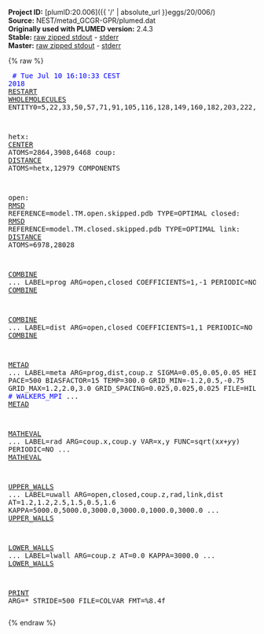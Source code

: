 **Project ID:** [plumID:20.006]({{ '/' | absolute_url }}eggs/20/006/)  
**Source:** NEST/metad_GCGR-GPR/plumed.dat  
**Originally used with PLUMED version:** 2.4.3  
**Stable:** [raw zipped stdout](plumed.dat.plumed.stdout.txt.zip) - [stderr](plumed.dat.plumed.stderr)  
**Master:** [raw zipped stdout](plumed.dat.plumed_master.stdout.txt.zip) - [stderr](plumed.dat.plumed_master.stderr)  

{% raw %}<pre>
<span style="color:blue"># Tue Jul 10 16:10:33 CEST 2018</span>
<a href="https://plumed.github.io/doc-master/user-doc/html/_r_e_s_t_a_r_t.html">RESTART</a>
<a href="https://plumed.github.io/doc-master/user-doc/html/_w_h_o_l_e_m_o_l_e_c_u_l_e_s.html">WHOLEMOLECULES</a> ENTITY0=5,22,33,50,57,71,91,105,116,128,149,160,182,203,222,234,245,269,293,303,320,332,352,368,385,409,428,445,459,476,493,509,526,538,558,577,597,612,634,658,680,699,720,727,739,756,766,784,802,816,835,846,865,892,906,920,926,940,955,974,990,1000,1014,1038,1052,1072,1084,1106,1127,1138,1148,1180,1186,1198,1220,1226,1236,1250,1264,1278,1288,1302,1321,1332,1350,1356,1380,1401,1428,1434,1458,1476,1494,1516,1532,1549,1567,1591,1611,1627,1647,1669,1693,1703,1718,1724,1736,1743,1760,1784,1800,1824,1839,1845,1869,1876,1901,1907,1931,1955,1967,1977,1988,2005,2015,2032,2049,2061,2068,2083,2098,2117,2132,2148,2165,2187,2202,2218,2228,2250,2267,2288,2299,2310,2330,2347,2363,2380,2401,2415,2431,2438,2459,2470,2489,2500,2519,2526,2536,2555,2574,2593,2603,2622,2632,2651,2670,2677,2684,2703,2714,2736,2755,2772,2783,2797,2821,2835,2845,2864,2881,2891,2905,2924,2944,2954,2965,2985,3001,3020,3042,3052,3063,3074,3090,3109,3125,3144,3156,3163,3182,3201,3225,3239,3263,3284,3295,3312,3334,3353,3360,3372,3384,3403,3414,3430,3441,3455,3479,3498,3509,3521,3528,3538,3554,3564,3571,3581,3605,3621,3631,3641,3657,3677,3694,3711,3732,3739,3758,3774,3784,3798,3819,3830,3854,3873,3892,3908,3923,3930,3949,3970,3989,4006,4020,4039,4058,4065,4084,4094,4108,4135,4141,4156,4180,4191,4211,4231,4242,4261,4282,4301,4308,4327,4334,4358,4365,4383,4389,4406,4425,4445,4461,4485,4491,4515,4525,4541,4557,4579,4590,4609,4629,4644,4658,4674,4691,4701,4725,4739,4750,4764,4776,4790,4807,4814,4834,4858,4882,4901,4920,4944,4972,4978,4994,5014,5033,5043,5062,5081,5100,5114,5134,5154,5173,5193,5209,5233,5252,5268,5285,5304,5323,5339,5349,5371,5390,5414,5424,5448,5465,5482,5500,5517,5531,5543,5564,5586,5606,5630,5649,5659,5681,5692,5706,5725,5739,5758,5785,5791,5810,5829,5836,5852,5869,5884,5900,5916,5936,5946,5966,5982,5996,6008,6023,6040,6050,6067,6074,6088,6107,6131,6142,6152,6174,6193,6213,6233,6245,6264,6284,6303,6314,6325,6345,6362,6369,6388,6407,6423,6433,6449,6468,6489,6500,6520,6539,6553,6575,6590,6606,6623,6634,6649,6668,6692,6716,6740,6764,6781,6805,6829,6853,6872,6879,6901,6917,6936,6960,6978,6992,7007,7019,7036,7060,7074,7089,7104,7126,7136,7153,7177,7192,7202,7216,7238,7260,7279,7294,7316,7333,7352,7369,7391,7403,7425,7442,7458,7479,7503,7513,7527,7544,7568,7587,7606,7625,7644,7651,7661,7668,7683,7694,7701,7723,7734,7748,7767,7783,7805,7822,7839,7863,7882,7901,7918,7934,7948,7955,7975,7989,7996,8008,8019,8034,8056,8066,8080,8102,8118,8135,8147,8166,8188,8202,8216,8235,8257,8272,8282,8301,8316,8330,8349,8365,8375,8385,8402,8413,8427,8446,8470,8484,8490,8506,8521,8540,8550,8572,8578,8593,8607,8624,8644,8668,8684,8696,8717,8736,8755,8766,8782,8799,8813,8837,8843,8855,8875,8887,8915,8929,8935,8950,8970,8991,9006,9023,9033,9055,9065,9084,9108,9123,9135,9150,9157,9173,9197,9207,9218,9239,9254,9278,9289,9303,9318,9339,9356,9375,9394,9406,9417,9427,9444,9465,9485,9504,9516,9538,9557,9569,9585,9604,9626,9643,9655,9667,9688,9712,9718,9729,9741,9758,9770,9789,9808,9832,9843,9867,9883,9902,9916,9927,9934,9953,9973,9988,10002,10024,10044,10061,10077,10089,10111,10127,10141,10161,10178,10195,10215,10227,10243,10250,10257,10274,10298,10310,10325,10349,10373,10395,10419,10438,10455,10466,10486,10500,10512,10528,10542,10552,10571,10590,10610,10626,10642,10652,10663,10674,10685,10706,10720,10737,10753,10772,10796,10811,10823,10837,10854,10868,10882,10906,10925,10942,10957,10967,10986,11000,11019,11039,11061,11072,11091,11115,11129,11143,11167,11191,11210,11234,11248,11267,11278,11294,11313,11332,11352,11371,11385,11407,11424,11436,11455,11474,11484,11499,11521,11537,11556,11566,11573,11595,11606,11628,11647,11662,11674,11695,11723,11729,11744,11764,11774,11798,11819,11833,11855,11861,11876,11888,11898,11920,11926,11949,11955,11962,11977,11997,12003,12027,12043,12057,12081,12091,12113,12134,12154,12173,12197,12209,12224,12244,12263,12287,12306,12317,12331,12341,12352,12359,12371,12378,12402,12420,12441,12452,12481,12487,12504,12524,12538,12549,12559,12575,12587,12601,12616,12630,12649,12673,12697,12713,12733,12747,12759,12770,12794,12806,12825,12844,12861,12885,12902,12919,12938,12962,12979,13000,13015,13034

hetx: <a href="https://plumed.github.io/doc-master/user-doc/html/_c_e_n_t_e_r.html">CENTER</a> ATOMS=2864,3908,6468
coup: <a href="https://plumed.github.io/doc-master/user-doc/html/_d_i_s_t_a_n_c_e.html">DISTANCE</a> ATOMS=hetx,12979 COMPONENTS

open: <a href="https://plumed.github.io/doc-master/user-doc/html/_r_m_s_d.html">RMSD</a> REFERENCE=model.TM.open.skipped.pdb TYPE=OPTIMAL
closed: <a href="https://plumed.github.io/doc-master/user-doc/html/_r_m_s_d.html">RMSD</a> REFERENCE=model.TM.closed.skipped.pdb TYPE=OPTIMAL
link: <a href="https://plumed.github.io/doc-master/user-doc/html/_d_i_s_t_a_n_c_e.html">DISTANCE</a> ATOMS=6978,28028

<a href="https://plumed.github.io/doc-master/user-doc/html/_c_o_m_b_i_n_e.html">COMBINE</a> ...
  LABEL=prog
  ARG=open,closed
  COEFFICIENTS=1,-1
  PERIODIC=NO
... <a href="https://plumed.github.io/doc-master/user-doc/html/_c_o_m_b_i_n_e.html">COMBINE</a>

<a href="https://plumed.github.io/doc-master/user-doc/html/_c_o_m_b_i_n_e.html">COMBINE</a> ...
  LABEL=dist
  ARG=open,closed
  COEFFICIENTS=1,1
  PERIODIC=NO
... <a href="https://plumed.github.io/doc-master/user-doc/html/_c_o_m_b_i_n_e.html">COMBINE</a>

<a href="https://plumed.github.io/doc-master/user-doc/html/_m_e_t_a_d.html">METAD</a> ...
  LABEL=meta
  ARG=prog,dist,coup.z
  SIGMA=0.05,0.05,0.05 HEIGHT=1.5 PACE=500
  BIASFACTOR=15 TEMP=300.0
  GRID_MIN=-1.2,0.5,-0.75 GRID_MAX=1.2,2.0,3.0 GRID_SPACING=0.025,0.025,0.025
  FILE=HILLS
<span style="color:blue"># WALKERS_MPI</span>
... <a href="https://plumed.github.io/doc-master/user-doc/html/_m_e_t_a_d.html">METAD</a>

<a href="https://plumed.github.io/doc-master/user-doc/html/_m_a_t_h_e_v_a_l.html">MATHEVAL</a> ...
LABEL=rad
ARG=coup.x,coup.y
VAR=x,y
FUNC=sqrt(x*x+y*y)
PERIODIC=NO
... <a href="https://plumed.github.io/doc-master/user-doc/html/_m_a_t_h_e_v_a_l.html">MATHEVAL</a>

<a href="https://plumed.github.io/doc-master/user-doc/html/_u_p_p_e_r__w_a_l_l_s.html">UPPER_WALLS</a> ...
  LABEL=uwall
  ARG=open,closed,coup.z,rad,link,dist
  AT=1.2,1.2,2.5,1.5,0.5,1.6
  KAPPA=5000.0,5000.0,3000.0,3000.0,1000.0,3000.0
... <a href="https://plumed.github.io/doc-master/user-doc/html/_u_p_p_e_r__w_a_l_l_s.html">UPPER_WALLS</a>

<a href="https://plumed.github.io/doc-master/user-doc/html/_l_o_w_e_r__w_a_l_l_s.html">LOWER_WALLS</a> ...
  LABEL=lwall
  ARG=coup.z
  AT=0.0
  KAPPA=3000.0
... <a href="https://plumed.github.io/doc-master/user-doc/html/_l_o_w_e_r__w_a_l_l_s.html">LOWER_WALLS</a>

<a href="https://plumed.github.io/doc-master/user-doc/html/_p_r_i_n_t.html">PRINT</a> ARG=* STRIDE=500 FILE=COLVAR FMT=%8.4f
</pre>{% endraw %}

